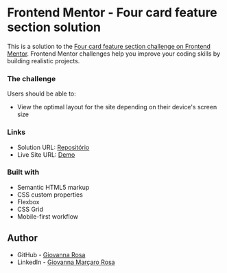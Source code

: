 # Frontend Mentor - Four card feature section solution

This is a solution to the [Four card feature section challenge on Frontend Mentor](https://www.frontendmentor.io/challenges/four-card-feature-section-weK1eFYK). Frontend Mentor challenges help you improve your coding skills by building realistic projects.

### The challenge

Users should be able to:

- View the optimal layout for the site depending on their device's screen size

### Links

- Solution URL: [Repositório](https://github.com/giovanna-mrosa/frontendMentor-fourCardFeature)
- Live Site URL: [Demo](https://giovanna-mrosa.github.io/frontendMentor-fourCardFeature/)

### Built with

- Semantic HTML5 markup
- CSS custom properties
- Flexbox
- CSS Grid
- Mobile-first workflow

## Author

- GitHub - [Giovanna Rosa](https://github.com/giovanna-mrosa)
- LinkedIn - [Giovanna Marçaro Rosa](https://www.linkedin.com/in/giovannamarcarorosa/)

